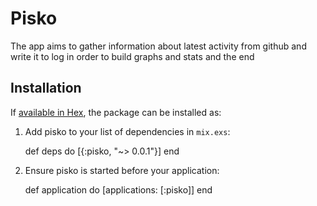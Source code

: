 # Pisko

The app aims to gather information about latest activity from github
and write it to log in order to build graphs and stats and the end

## Installation

If [available in Hex](https://hex.pm/docs/publish), the package can be installed as:

  1. Add pisko to your list of dependencies in `mix.exs`:

        def deps do
          [{:pisko, "~> 0.0.1"}]
        end

  2. Ensure pisko is started before your application:

        def application do
          [applications: [:pisko]]
        end

